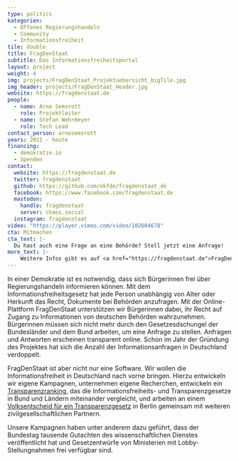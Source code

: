 ```yaml
---
type: politics
kategorien:
  - Offenes Regierungshandeln
  - Community
  - Informationsfreiheit
tile: double
title: FragDenStaat
subtitle: Das Informationsfreiheitsportal
layout: project
weight: 4
img: projects/FragDenStaat_Projektuebersicht_bigTile.jpg
img_header: projects/FragDenStaat_Header.jpg
website: https://fragdenstaat.de
people:
  - name: Arne Semsrott
    role: Projektleiter
  - name: Stefan Wehrmeyer
    role: Tech Lead
contact_person: arnesemsrott
years: 2011 - heute
financing:
  - demokratie.io
  - Spenden
contact:
  website: https://fragdenstaat.de
  twitter: fragdenstaat
  github: https://github.com/okfde/fragdenstaat_de
  facebook: https://www.facebook.com/fragdenstaat.de
  mastodon:
    handle: fragdenstaat
    server: chaos.social
  instagram: fragdenstaat
video: "https://player.vimeo.com/video/102604678"
cta: Mitmachen
cta_text: |-
  Du hast auch eine Frage an eine Behörde? Stell jetzt eine Anfrage!
more_text: |-
    Weitere Infos gibt es auf <a href="https://fragdenstaat.de">FragDenStaat.de</a>.
---
```


In einer Demokratie ist es notwendig, dass sich Bürgerinnen frei über Regierungshandeln informieren können. Mit dem Informationsfreiheitsgesetz hat jede Person unabhängig von Alter oder Herkunft das Recht, Dokumente bei Behörden anzufragen. Mit der Online-Plattform FragDenStaat unterstützen wir Bürgerinnen dabei, ihr Recht auf Zugang zu Informationen von deutschen Behörden wahrzunehmen. Bürgerinnen müssen sich nicht mehr durch den Gesetzesdschungel der Bundesländer und dem Bund arbeiten, um eine Anfrage zu stellen. Anfragen und Antworten erscheinen transparent online. Schon im Jahr der Gründung des Projektes hat sich die Anzahl der Informationsanfragen in Deutschland verdoppelt.

FragDenStaat ist aber nicht nur eine Software. Wir wollen die Informationsfreiheit in Deutschland nach vorne bringen. Hierzu entwickeln wir eigene Kampagnen, unternehmen eigene Recherchen, entwickeln ein [Transparenzranking]( /projekte/transparenzranking/), das die Informationsfreiheits- und Transparenzgesetze in Bund und Ländern miteinander vergleicht, und arbeiten an einem [Volksentscheid für ein Transparenzgesetz]( /projekte/volksentscheid/) in Berlin gemeinsam mit weiteren zivilgesellschaftlichen Partnern.

Unsere Kampagnen haben unter anderem dazu geführt, dass der Bundestag tausende Gutachten des wissenschaftlichen Dienstes veröffentlicht hat und Gesetzentwürfe von Ministerien mit Lobby-Stellungnahmen frei verfügbar sind.
